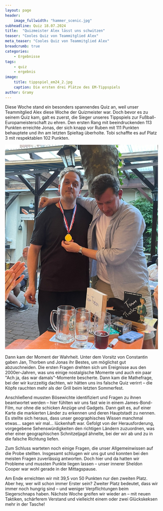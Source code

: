 ```yaml
---
layout: page
header:
    image_fullwidth: "hammer_scenic.jpg"
subheadline: Quiz 18.07.2024
title:  "Quizmeister Alex lässt uns schwitzen"
teaser: "Cooles Quiz von Teammitglied Alex"
meta_teaser: "Cooles Quiz von Teammitglied Alex"
breadcrumb: true
categories:
    - Ergebnisse
tags:
    - quiz
    - ergebnis
image:
    title: tippspiel_em24_2.jpg
    caption: Die ersten drei Plätze des EM-Tippspiels
author: Gramy
---
```


Diese Woche stand ein besonders spannendes Quiz an, weil unser Teammitglied Alex diese Woche der Quizmeister war. Doch bevor es zu seinem Quiz kam, galt es zuerst, die Sieger unseres Tippspiels zur Fußball-Europameisterschaft zu ehren. Den ersten Rang mit beeindruckenden 113 Punkten erreichte Jonas, der sich knapp vor Ruben mit 111 Punkten behauptete und ihn am letzten Spieltag überholte. Tobi schaffte es auf Platz 3 mit respektablen 102 Punkten.

![Tippspielsieger](../../images/tippspiel_em24_1.jpg "Tippspielsieger")

Dann kam der Moment der Wahrheit. 
Unter dem Vorsitz von Constantin gaben Jan, Thorben und Jonas ihr Bestes, um möglichst gut abzuschneiden. 
Die ersten Fragen drehten sich um Ereignisse aus den 2000er-Jahren, was uns einige nostalgische Momente und auch ein paar "Ach ja, das war damals"-Momente bescherte. 
Dann kam die Mathefrage, bei der wir kurzzeitig dachten, wir hätten uns ins falsche Quiz verirrt – die Köpfe rauchten mehr als der Grill beim letzten Sommerfest.

Anschließend mussten Bösewichte identifiziert und Fragen zu ihnen beantwortet werden – hier fühlten wir uns fast wie in einem James-Bond-Film, nur ohne die schicken Anzüge und Gadgets. 
Dann galt es, auf einer Karte die markierten Länder zu erkennen und deren Hauptstadt zu nennen. 
Es stellte sich heraus, dass unser geographisches Wissen manchmal etwas... sagen wir mal... lückenhaft war. 
Gefolgt von der Herausforderung, vorgegebene Sehenswürdigkeiten den richtigen Ländern zuzuordnen, was eher einer geographischen Schnitzeljagd ähnelte, bei der wir ab und zu in die falsche Richtung liefen.

Zum Schluss warteten noch einige Fragen, die unser Allgemeinwissen auf die Probe stellten. 
Insgesamt schlugen wir uns gut und konnten bei den meisten Fragen zuverlässig antworten. 
Doch hier und da hatten wir Probleme und mussten Punkte liegen lassen – unser innerer Sheldon Cooper war wohl gerade in der Mittagspause.

Am Ende erreichten wir mit 39,5 von 50 Punkten nur den zweiten Platz. 
Aber hey, wer will schon immer Erster sein? 
Zweiter Platz bedeutet, dass wir immer noch hungrig sind – und weniger Verpflichtungen beim Siegerschnaps haben. 
Nächste Woche greifen wir wieder an – mit neuen Taktiken, schärferem Verstand und vielleicht einem oder zwei Glückskeksen mehr in der Tasche!